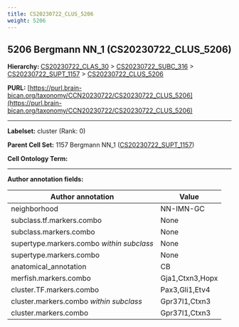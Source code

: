 ```yaml
---
title: CS20230722_CLUS_5206
weight: 5206
---
```

## 5206 Bergmann NN_1 (CS20230722_CLUS_5206)
<b>Hierarchy: </b>
[CS20230722_CLAS_30](../CS20230722_CLAS_30) >
[CS20230722_SUBC_316](../CS20230722_SUBC_316) >
[CS20230722_SUPT_1157](../CS20230722_SUPT_1157) >
[CS20230722_CLUS_5206](../CS20230722_CLUS_5206)

**PURL:** [https://purl.brain-bican.org/taxonomy/CCN20230722/CS20230722_CLUS_5206](https://purl.brain-bican.org/taxonomy/CCN20230722/CS20230722_CLUS_5206)

---


**Labelset:** cluster (Rank: 0)

**Parent Cell Set:** 1157 Bergmann NN_1 ([CS20230722_SUPT_1157](../CS20230722_SUPT_1157))



**Cell Ontology Term:** 

[MARKER GENES.]: #


---

[TRANSFERRED ANNOTATIONS.]: #


[AUTHOR ANNOTATION FIELDS.]: #


**Author annotation fields:**

| Author annotation | Value |
|-------------------|-------|
|neighborhood|NN-IMN-GC|
|subclass.tf.markers.combo|None|
|subclass.markers.combo|None|
|supertype.markers.combo _within subclass_|None|
|supertype.markers.combo|None|
|anatomical_annotation|CB|
|merfish.markers.combo|Gja1,Ctxn3,Hopx|
|cluster.TF.markers.combo|Pax3,Gli1,Etv4|
|cluster.markers.combo _within subclass_|Gpr37l1,Ctxn3|
|cluster.markers.combo|Gpr37l1,Ctxn3|
